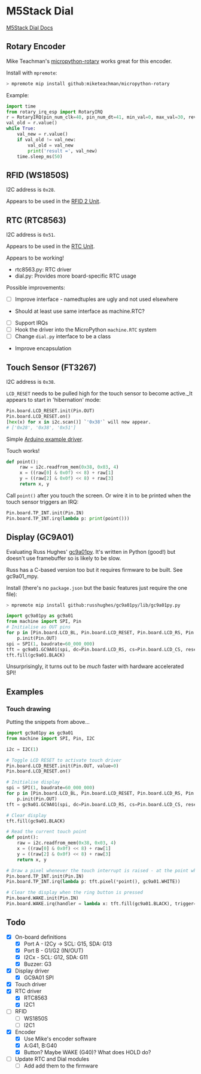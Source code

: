 # M5Stack Dial

[M5Stack Dial Docs](https://docs.m5stack.com/en/core/M5Dial)

## Rotary Encoder

Mike Teachman's
[micropython-rotary](https://github.com/miketeachman/micropython-rotary) works
great for this encoder.

Install with `mpremote`:

```bash
> mpremote mip install github:miketeachman/micropython-rotary
```

Example:

```py
import time
from rotary_irq_esp import RotaryIRQ
r = RotaryIRQ(pin_num_clk=40, pin_num_dt=41, min_val=0, max_val=30, reverse=False, range_mode=RotaryIRQ.RANGE_WRAP)
val_old = r.value()
while True:
    val_new = r.value()
    if val_old != val_new:
        val_old = val_new
        print('result =', val_new)
    time.sleep_ms(50)
```

## RFID (WS1850S)

I2C address is `0x28`.

Appears to be used in the [RFID 2
Unit](https://shop.m5stack.com/products/rfid-unit-2-ws1850s).

## RTC (RTC8563)

I2C address is `0x51`.

Appears to be used in the [RTC
Unit](https://shop.m5stack.com/products/real-time-clock-rtc-unit-hym8563).

Appears to be working!

- rtc8563.py: RTC driver
- dial.py: Provides more board-specific RTC usage

Possible improvements:

- [ ] Improve interface - namedtuples are ugly and not used elsewhere
 - Should at least use same interface as machine.RTC?
- [ ] Support IRQs
- [ ] Hook the driver into the MicroPython `machine.RTC` system
- [ ] Change `dial.py` interface to be a class
- Improve encapsulation

## Touch Sensor (FT3267)

I2C address is `0x38`.

`LCD_RESET` needs to be pulled high for the touch sensor to become active._It
appears to start in 'hibernation' mode:

```py
Pin.board.LCD_RESET.init(Pin.OUT)
Pin.board.LCD_RESET.on()
[hex(x) for x in i2c.scan()] `'0x38'` will now appear.
# ['0x28', '0x38', '0x51']
```

Simple [Arduino example
driver](https://github.com/mmMicky/TouchLib/blob/main/src/ModulesFT3267.tpp).

Touch works!

```py
def point():
     raw = i2c.readfrom_mem(0x38, 0x03, 4)
     x = ((raw[0] & 0x0f) << 8) + raw[1]
     y = ((raw[2] & 0x0f) << 8) + raw[3]
     return x, y
```

Call `point()` after you touch the screen. Or wire it in to be printed when the
touch sensor triggers an IRQ:

```py
Pin.board.TP_INT.init(Pin.IN)
Pin.board.TP_INT.irq(lambda p: print(point()))
```

## Display (GC9A01)

Evaluating Russ Hughes' [gc9a01py](https://github.com/russhughes/gc9a01py). It's
written in Python (good!) but doesn't use framebuffer so is likely to be slow.

Russ has a C-based version too but it requires firmware to be built. See gc9a01_mpy.

Install (there's no `package.json` but the basic features just require the one
file):

```bash
> mpremote mip install github:russhughes/gc9a01py/lib/gc9a01py.py
```

```py
import gc9a01py as gc9a01
from machine import SPI, Pin
# Initialise as OUT pins
for p in [Pin.board.LCD_BL, Pin.board.LCD_RESET, Pin.board.LCD_RS, Pin.board.LCD_CS]:
    p.init(Pin.OUT)
spi = SPI(1, baudrate=60_000_000)
tft = gc9a01.GC9A01(spi, dc=Pin.board.LCD_RS, cs=Pin.board.LCD_CS, reset=Pin.board.LCD_RESET, backlight=Pin.board.LCD_BL, rotation=0)
tft.fill(gc9a01.BLACK)
```

Unsurprisingly, it turns out to be *much* faster with hardware accelerated SPI!

## Examples

### Touch drawing

Putting the snippets from above...

```py
import gc9a01py as gc9a01
from machine import SPI, Pin, I2C

i2c = I2C(1)

# Toggle LCD RESET to activate touch driver
Pin.board.LCD_RESET.init(Pin.OUT, value=0)
Pin.board.LCD_RESET.on()

# Initialise display
spi = SPI(1, baudrate=60_000_000)
for p in [Pin.board.LCD_BL, Pin.board.LCD_RESET, Pin.board.LCD_RS, Pin.board.LCD_CS]:
    p.init(Pin.OUT)
tft = gc9a01.GC9A01(spi, dc=Pin.board.LCD_RS, cs=Pin.board.LCD_CS, reset=Pin.board.LCD_RESET, backlight=Pin.board.LCD_BL, rotation=0)

# Clear display
tft.fill(gc9a01.BLACK)

# Read the current touch point
def point():
    raw = i2c.readfrom_mem(0x38, 0x03, 4)
    x = ((raw[0] & 0x0f) << 8) + raw[1]
    y = ((raw[2] & 0x0f) << 8) + raw[3]
    return x, y

# Draw a pixel whenever the touch interrupt is raised - at the point where it's touched
Pin.board.TP_INT.init(Pin.IN)
Pin.board.TP_INT.irq(lambda p: tft.pixel(*point(), gc9a01.WHITE))

# Clear the display when the ring button is pressed
Pin.board.WAKE.init(Pin.IN)
Pin.board.WAKE.irq(handler = lambda x: tft.fill(gc9a01.BLACK), trigger=Pin.IRQ_FALLING)
```


## Todo

- [x] On-board definitions
  - [x] Port A - I2Cy -> SCL: G15, SDA: G13
  - [x] Port B - G1/G2 (IN/OUT)
  - [x] I2Cx - SCL: G12, SDA: G11
  - [x] Buzzer: G3
- [x] Display driver
  - [x] GC9A01 SPI
- [x] Touch driver
- [x] RTC driver
  - [x] RTC8563
  - [x] I2C1
- [ ] RFID
  - [ ] WS1850S
  - [ ] I2C1
- [x] Encoder
  - [x] Use Mike's encoder software
  - [x] A:G41, B:G40
  - [x] Button? Maybe WAKE (G40)? What does HOLD do?
- [ ] Update RTC and Dial modules
  - [ ] Add add them to the firmware
